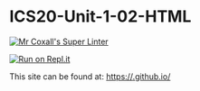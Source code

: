 # ICS20-Unit-1-02-HTML

[![Mr Coxall's Super Linter](https://github.com/<OWNER>/<REPOSITORY>/workflows/Mr%20Coxall's%20Super%20Linter/badge.svg)](https://github.com/<OWNER>/<REPOSITORY>/actions/)

[![Run on Repl.it](https://repl.it/badge/github/<OWNER>/<REPOSITORY>)](https://repl.it/github/<OWNER>/<REPOSITORY>)

This site can be found at: [https://<OWNER>.github.io/<REPOSITORY>](https://<OWNER>.github.io/<REPOSITORY>)
